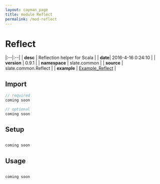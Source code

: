 ```yaml
---
layout: cayman_page
title: module Reflect
permalink: /mod-reflect
---
```


# Reflect

|:--|:--|
| **desc** | Reflection helper for Scala | 
| **date**| 2016-4-16 0:24:10 |
| **version** | 0.9.1  |
| **namespace** | slate.common  |
| **source** | slate.common.Reflect  |
| **example** | [Example_Reflect](https://github.com/code-helix/slatekit/blob/master/src/apps/scala/slate-examples/src/main/scala/slate/examples/Example_Reflect.scala) |

## Import
```scala 
// required 
coming soon

// optional 
coming soon

```

## Setup
```scala

coming soon

```

## Usage
```scala

coming soon

```

